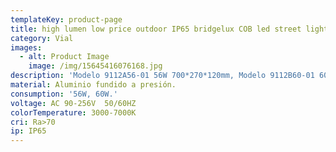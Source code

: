```yaml
---
templateKey: product-page
title: high lumen low price outdoor IP65 bridgelux COB led street light 56w 60w
category: Vial
images:
  - alt: Product Image
    image: /img/15645416076168.jpg
description: 'Modelo 9112A56-01 56W 700*270*120mm, Modelo 9112B60-01 60W 700*270*120mm.'
material: Aluminio fundido a presión.
consumption: '56W, 60W.'
voltage: AC 90-256V  50/60HZ
colorTemperature: 3000-7000K
cri: Ra>70
ip: IP65
---
```


